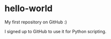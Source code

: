 # hello-world
My first repository on GitHub :)

I signed up to GitHub to use it for Python scripting.
